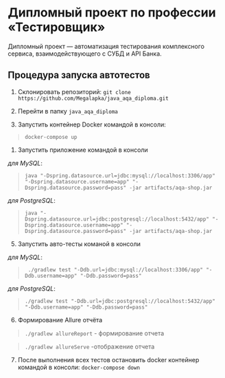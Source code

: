 # Дипломный проект по профессии «Тестировщик»

Дипломный проект — автоматизация тестирования комплексного сервиса, взаимодействующего с СУБД и API Банка.


## Процедура запуска автотестов

1. Склонировать репозиторий: 
`git clone https://github.com/Megalapka/java_aqa_diploma.git`

1. Перейти в папку `java_aqa_diploma`

1. Запустить контейнер Docker командой в консоли:
>`docker-compose up`

1. Запустить приложение командой в консоли

 *для MySQL*:
> `java "-Dspring.datasource.url=jdbc:mysql://localhost:3306/app" "-Dspring.datasource.username=app" "-Dspring.datasource.password=pass" -jar artifacts/aqa-shop.jar`
 
 *для PostgreSQL*:
> `java "-Dspring.datasource.url=jdbc:postgresql://localhost:5432/app" "-Dspring.datasource.username=app" "-Dspring.datasource.password=pass" -jar artifacts/aqa-shop.jar`

5. Запустить авто-тесты команой в консоли 

*для MySQL*:
> ` ./gradlew test "-Ddb.url=jdbc:mysql://localhost:3306/app" "-Ddb.username=app" "-Ddb.password=pass"`

*для PostgreSQL*:
> `./gradlew test "-Ddb.url=jdbc:postgresql://localhost:5432/app" "-Ddb.username=app" "-Ddb.password=pass"`

6. Формирование Allure отчёта
> `./gradlew allureReport` - формирование отчета

> `./gradlew allureServe` -отображение отчета

7. После выполнения всех тестов остановить docker контейнер командой в консоли: 
`docker-compose down`
